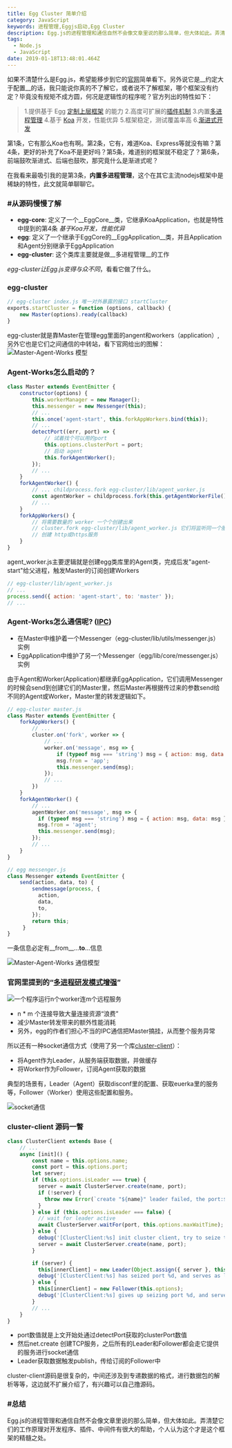 ```yaml
---
title: Egg Cluster 简单介绍
category: JavaScript
keywords: 进程管理,Eggjs启动,Egg Cluster
description: Egg.js的进程管理和通信自然不会像文章里说的那么简单，但大体如此。弄清楚它们的工作原理对开发程序、插件、中间件有很大的帮助，个人认为这个才是这个框架的精髓之处。
tags:
  - Node.js
  - JavaScript
date: 2019-01-18T13:48:01.464Z
---
```


如果不清楚什么是Egg.js，希望能移步到它的[官网](https://eggjs.org)简单看下。另外说它是__约定大于配置__的话，我只能说你真的不了解它，或者说不了解框架，哪个框架没有约定？毕竟没有规矩不成方圆，何况是逻辑性的程序呢？官方列出的特性如下：

> 1.提供基于 Egg [定制上层框架](https://eggjs.org/zh-cn/advanced/framework.html) 的能力
> 2.高度可扩展的[插件机制](https://eggjs.org/zh-cn/basics/plugin.html)
> 3.内置[多进程管理](https://eggjs.org/zh-cn/advanced/cluster-client.html)
> 4.基于 [Koa](http://koajs.com/) 开发，性能优异
> 5.框架稳定，测试覆盖率高
> 6.[渐进式开发](https://eggjs.org/zh-cn/tutorials/progressive.html)

第1条，它有那么Koa也有啊。第2条，它有，难道Koa、Express等就没有嘛？第4条，更好的补充了Koa不是更好吗？第5条，难道别的框架就不稳定了？第6条，前端鼓吹渐进式、后端也鼓吹，那究竟什么是渐进式呢？

在我看来最吸引我的是第3条，__内置多进程管理__，这个在其它主流nodejs框架中是稀缺的特性，此文就简单聊聊它。

<!-- more -->



### __#从源码慢慢了解__

- __egg-core__: 定义了一个__EggCore__类，它继承KoaApplication，也就是特性中提到的第4条 *基于Koa开发，性能优异*
- __egg__: 定义了一个继承于EggCore的__EggApplication__类，并且Application和Agent分别继承于EggApplication
- __egg-cluster__: 这个类库主要就是做__多进程管理__的工作

*egg-cluster让Egg.js变得与众不同*，看看它做了什么。

### egg-cluster

```javascript
// egg-cluster index.js 唯一对外暴露的接口 startCluster
exports.startCluster = function (options, callback) {
    new Master(options).ready(callback)
}
```

egg-cluster就是靠Master在管理egg里面的angent和workers（application）,另外它也是它们之间通信的中转站，看下官网给出的图解：
![Master-Agent-Works 模型](/images/egg-cluster/1.jpg)

### Agent-Works怎么启动的？
```javascript
class Master extends EventEmitter {
    constructor(options) {
        this.workerManager = new Manager();
    	this.messenger = new Messenger(this);
        // ...
		this.once('agent-start', this.forkAppWorkers.bind(this));
        // ...
        detectPort((err, port) => {
            // 试着找个可以用的port
            this.options.clusterPort = port;
            // 启动 agent
            this.forkAgentWorker();
        });
        // ...
    }
    forkAgentWorker() {
        // ... childprocess.fork egg-cluster/lib/agent_worker.js
        const agentWorker = childprocess.fork(this.getAgentWorkerFile(), args, opt);
        // ...
    }
    forkAppWorkers() {
        // 将需要数量的 worker 一个个创建出来
        // cluster.fork egg-cluster/lib/agent_worker.js 它们将监听同一个服务端口
        // 创建 http或https服务
    }
}
```

agent_worker.js主要逻辑就是创建egg类库里的Agent类，完成后发"agent-start"给父进程，触发Master的订阅创建Workers

```javascript
// egg-cluster/lib/agent_worker.js
// ...
process.send({ action: 'agent-start', to: 'master' }); 
// ...
```

### Agent-Works怎么通信呢? ([IPC](https://eggjs.org/zh-cn/core/cluster-and-ipc.html))

- 在Master中维护着一个Messenger（egg-cluster/lib/utils/messenger.js）实例
- EggApplication中维护了另一个Messenger（egg/lib/core/messenger.js）实例

由于Agent和Worker(Application)都继承EggApplication，它们调用Messenger的时候会send到创建它们的Master里，然后Master再根据传过来的参数send给不同的Agent或Worker，Master里的转发逻辑如下。

```javascript
// egg-cluster master.js
class Master extends EventEmitter {
    forkAppWorkers() {
        // ...
        cluster.on('fork', worker => {
            // ...
            worker.on('message', msg => {
            	if (typeof msg === 'string') msg = { action: msg, data: msg };
	            msg.from = 'app';
    	        this.messenger.send(msg);
            });
            // ...
        })
    }
    forkAgentWorker() {
        // ...
        agentWorker.on('message', msg => {
          if (typeof msg === 'string') msg = { action: msg, data: msg };
          msg.from = 'agent';
          this.messenger.send(msg);
        });
        // ...
    }
}
```

```javascript
// egg messenger.js
class Messenger extends EventEmitter {
    send(action, data, to) {
        sendmessage(process, {
          action,
          data,
          to,
        });
        return this;
     }
}
```

一条信息必定有__from__...__to__...信息

![Master-Agent-Works 通信模型](/images/egg-cluster/2.jpg)

### 官网里提到的“[多进程研发模式增强](https://eggjs.org/zh-cn/advanced/cluster-client.html)”

![一个程序运行n个worker连m个远程服务](/images/egg-cluster/3.jpg)

- n * m 个连接导致大量连接资源“浪费”
- 减少Master转发带来的额外性能消耗
- 另外，egg的作者们担心不当的IPC通信把Master搞挂，从而整个服务异常

所以还有一种socket通信方式（使用了另一个库[cluster-client](https://github.com/node-modules/cluster-client)）：

- 将Agent作为Leader，从服务端获取数据，并做缓存
- 将Worker作为Follower，订阅Agent获取的数据

典型的场景有，Leader（Agent）获取disconf里的配置、获取euerka里的服务等，Follower（Worker）使用这些配置和服务。

![socket通信](/images/egg-cluster/4.jpg)

### cluster-client 源码一瞥

```javascript
class ClusterClient extends Base {
    // ...
    async [init]() {
        const name = this.options.name;
        const port = this.options.port;
        let server;
        if (this.options.isLeader === true) {
          server = await ClusterServer.create(name, port);
          if (!server) {
            throw new Error(`create "${name}" leader failed, the port:${port} is occupied by other`);
          }
        } else if (this.options.isLeader === false) {
          // wait for leader active
          await ClusterServer.waitFor(port, this.options.maxWaitTime);
        } else {
          debug('[ClusterClient:%s] init cluster client, try to seize the leader on port:%d', name, port);
          server = await ClusterServer.create(name, port);
        }

        if (server) {
          this[innerClient] = new Leader(Object.assign({ server }, this.options));
          debug('[ClusterClient:%s] has seized port %d, and serves as leader client.', name, port);
        } else {
          this[innerClient] = new Follower(this.options);
          debug('[ClusterClient:%s] gives up seizing port %d, and serves as follower client.', name, port);
        }
        // ...
    }
}
```

- port数值就是上文开始处通过detectPort获取的clusterPort数值
- 然后net.create 创建TCP服务，之后所有的Leader和Follower都会走它提供的服务进行socket通信
- Leader获取数据触发publish，传给订阅的Follower中

cluster-client源码是很复杂的，中间还涉及到专递数据的格式，进行数据包的解析等等，这边就不扩展介绍了，有兴趣可以自己撸源码。



### __#总结__

Egg.js的进程管理和通信自然不会像文章里说的那么简单，但大体如此。弄清楚它们的工作原理对开发程序、插件、中间件有很大的帮助，个人认为这个才是这个框架的精髓之处。